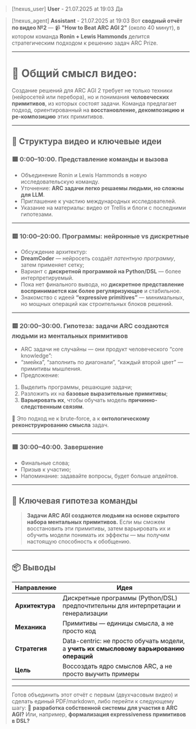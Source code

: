 >[!nexus_user] **User** - 21.07.2025 at 19:03
> Да
<!-- UID: a9de9bbe-d51a-4ce7-a2ab-ca3760e3d165 -->




>[!nexus_agent] **Assistant** - 21.07.2025 at 19:03
> Вот **сводный отчёт по видео №2** — 
> 📹 **"How to Beat ARC AGI 2"** (около 40 минут), 
> в котором команда **Ronin + Lewis Hammonds** делится стратегическим подходом к решению задач ARC Prize.
> 
> ---
> 
> # 🧠 **Общий смысл видео:**
> Создание решений для ARC AGI 2 требует не только техники (нейросетей или перебора), но и понимания **человеческих примитивов**, из которых состоят задачи. 
> Команда предлагает подход, ориентированный на **восстановление, декомпозицию и ре-композицию** этих примитивов.
> 
> ---
> 
> ## 🧭 Структура видео и ключевые идеи
> 
> ### 🟩 **0:00–10:00. Представление команды и вызова**
> - Объединение Ronin и Lewis Hammonds в новую исследовательскую команду.
> - Уточнение: **ARC задачи легко решаемы людьми, но сложны для LLM**.
> - Приглашение к участию международных исследователей.
> - Указание на материалы: видео от Trellis и блоги с последними гипотезами.
> 
> ---
> 
> ### 🟨 **10:00–20:00. Программы: нейронные vs дискретные**
> - Обсуждение архитектур: 
>  - **DreamCoder** — нейросеть создаёт *латентную программу*, затем применяет сетку;
>  - Вариант с **дискретной программой на Python/DSL** — более интерпретируемый.
> - Пока нет финального вывода, но **дискретное представление воспринимается как более регуляризующее** и стабильное.
> - Знакомство с идеей **“expressive primitives”** — минимальных, но мощных операций как строительных блоков решений.
> 
> ---
> 
> ### 🟨 **20:00–30:00. Гипотеза: задачи ARC создаются людьми из ментальных примитивов**
> - ARC задачи не случайны — они продукт человеческого “core knowledge”:
>  - “змейка”, “заполнить по диагонали”, “каждый второй цвет” — примитивы мышления.
> - Предложение:
>  1. Выделить программы, решающие задачи;
>  2. Разложить их на **базовые выразительные примитивы**;
>  3. **Варьировать их**, чтобы обучать модель **причинно-следственным связям**.
> 
> 📌 Это подход не к brute-force, а к **онтологическому реконструированию смысла** задач.
> 
> ---
> 
> ### 🟥 **30:00–40:00. Завершение**
> - Финальные слова;
> - Призыв к участию;
> - Напоминание: задавайте вопросы, будет больше апдейтов.
> 
> ---
> 
> ## 📌 Ключевая гипотеза команды
> 
> > **Задачи ARC AGI создаются людьми на основе скрытого набора ментальных примитивов.** 
> > Если мы сможем восстановить эти примитивы, затем варьировать их и обучить модели понимать их эффекты — мы получим настоящую способность к обобщению.
> 
> ---
> 
> ## 📦 Выводы
> 
> | Направление | Идея |
> |-------------|------|
> | **Архитектура** | Дискретные программы (Python/DSL) предпочтительны для интерпретации и генерализации |
> | **Механика** | Примитивы — единицы смысла, а не просто код |
> | **Стратегия** | Data-centric: не просто обучать модели, а **учить их смысловому варьированию операций** |
> | **Цель** | Воссоздать ядро смыслов ARC, а не просто выучить примеры |
> 
> ---
> 
> Готов объединить этот отчёт с первым (двухчасовым видео) и сделать единый PDF/markdown, либо перейти к следующему шагу: 
> 📌 **разработка собственной системы для участия в ARC AGI?** 
> Или, например, **формализация expressiveness примитивов в DSL?**
<!-- UID: 0f6fbe11-6fa0-469d-ab96-62fd505d6795 -->